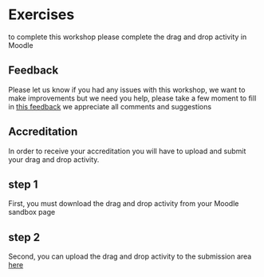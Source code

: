# Exercises

to complete this workshop please complete the drag and drop activity in Moodle

## Feedback

Please let us know if you had any issues with this workshop, we want to make improvements but we need you help, please take a few moment to fill in <a href="https://b.socrative.com/student/#quiz" target="_blank">this feedback</a> we appreciate all comments and suggestions 

## Accreditation

In order to receive your accreditation you will have to upload and submit your drag and drop activity.

## step 1

First, you must download the drag and drop activity from your Moodle sandbox page 

## step 2

Second, you can upload the drag and drop activity to the submission area<a href="http://conorpaul.com/moodle35/course/view.php?id=9#section-1" target="_blank"> here </a> 


